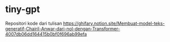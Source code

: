 # tiny-gpt
Repositori kode dari tulisan https://ghifary.notion.site/Membuat-model-teks-generatif-Chairil-Anwar-dari-nol-dengan-Transformer-4007db06dd164415b0bf0f696ab99efa
